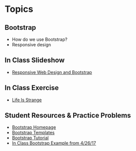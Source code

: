 # Topics

## Bootstrap
- How do we use Bootstrap?
- Responsive design

## In Class Slideshow
  - [Responsive Web Design and Bootstrap](https://docs.google.com/a/wecancodeit.org/presentation/d/1BAHrkWWnF0gcGRMoii8iYbwQVK4OjS3yC1B8M_zVwaY/edit?usp=sharing)
  
## In Class Exercise
 - [Life Is Strange](#)
 
## Student Resources & Practice Problems
  - [Bootstrap Homepage](http://www.getbootstrap.com)
  - [Bootstrap Templates](https://www.w3schools.com/bootstrap/bootstrap_templates.asp)
  - [Bootstrap Tutorial](https://www.w3schools.com/bootstrap/bootstrap_get_started.asp)
  - [In Class Bootstrap Example from 4/26/17](https://github.com/JarrydHuntley/TestBootstrapSite1-spring17)
  

